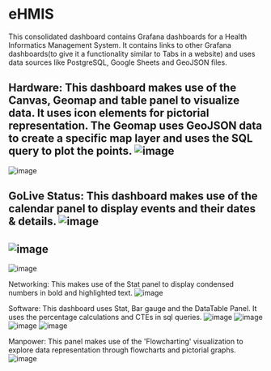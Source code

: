 # eHMIS
This consolidated dashboard contains Grafana dashboards for a Health Informatics Management System.
It contains links to other Grafana dashboards(to give it a functionality similar to Tabs in a website) and uses data sources like PostgreSQL, Google Sheets and GeoJSON files.

Hardware:
This dashboard makes use of the Canvas, Geomap and table panel to visualize data. It uses icon elements for pictorial representation. The Geomap uses GeoJSON data to create a specific map layer and uses the SQL query to plot the points.
![image](https://github.com/saymeowmeow/eHMIS/assets/73341271/0689d4ec-c0e3-4a92-9428-dd046f7357b3)
-
![image](https://github.com/saymeowmeow/eHMIS/assets/73341271/09bc63c3-3aa2-40ea-9e1f-58230b8c5817)

GoLive Status:
This dashboard makes use of the calendar panel to display events and their dates & details. 
![image](https://github.com/saymeowmeow/eHMIS/assets/73341271/9de5b689-493e-41e8-a559-dafd139e89d7)
-
![image](https://github.com/saymeowmeow/eHMIS/assets/73341271/5c327796-8d1c-45b0-91f9-fc03d0d59288)
-
![image](https://github.com/saymeowmeow/eHMIS/assets/73341271/3362dc14-961f-4494-bbc7-ab4da4f04ecd)

Networking:
This makes use of the Stat panel to display condensed numbers in bold and highlighted text.
![image](https://github.com/saymeowmeow/eHMIS/assets/73341271/fa7b8b1c-9869-4822-997b-5acae5dec5d8)

Software:
This dashboard uses Stat, Bar gauge and the DataTable Panel. It uses the percentage calculations and CTEs in sql queries.
![image](https://github.com/saymeowmeow/eHMIS/assets/73341271/8d988fef-7ba4-41a0-b6c9-06b9cffedfdf)
![image](https://github.com/saymeowmeow/eHMIS/assets/73341271/468326b5-dbad-45a3-a267-7df0feecbd39)
![image](https://github.com/saymeowmeow/eHMIS/assets/73341271/ab5439e1-cd91-41f2-85fe-ff193d6f5c0c)
![image](https://github.com/saymeowmeow/eHMIS/assets/73341271/4fbacf24-1f5d-49d2-86c9-6ea5a2aef547)

Manpower:
This panel makes use of the 'Flowcharting' visualization to explore data representation through flowcharts and pictorial graphs.
![image](https://github.com/saymeowmeow/eHMIS/assets/73341271/37fa3e5f-516e-4eb2-b66b-8c6545670977)











